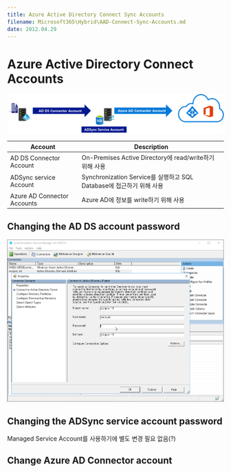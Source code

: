 ```yaml
---
title: Azure Active Directory Connect Sync Accounts
filename: Microsoft365\Hybrid\AAD-Connect-Sync-Accounts.md
date: 2012.04.29
---
```


# Azure Active Directory Connect Accounts




![AAD-Connect-Accounts](https://github.com/kj-park/tech/blob/main/Microsoft365/Hybrid/.media/AAD-Connect-Accounts.png?raw=true)

| Account | Description |
|--|--|
| AD DS Connector Account| On-Premises Active Directory에 read/write하기 위해 사용 |
| ADSync service Account | Synchronization Service를 실행하고 SQL Database에 접근하기 위해 사용 |
| Azure AD Connector Accounts | Azure AD에 정보를 write하기 위해 사용 |


## Changing the AD DS account password

![AAD-connector-adds-account-password](https://github.com/kj-park/tech/blob/main/Microsoft365/Hybrid/.media/AAD-connector-adds-account-password.png?raw=true)

## Changing the ADSync service account password

Managed Service Account를 사용하기에 별도 변경 필요 없음(?)

## Change Azure AD Connector account